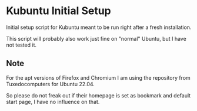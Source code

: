 # Kubuntu Initial Setup

Initial setup script for Kubuntu meant to be run right after a fresh installation.

This script will probably also work just fine on "normal" Ubuntu, but I have not tested it.

## Note

For the apt versions of Firefox and Chromium I am using the repository from Tuxedocomputers for Ubuntu 22.04.

So please do not freak out if their homepage is set as bookmark and default start page, I have no influence on that.

